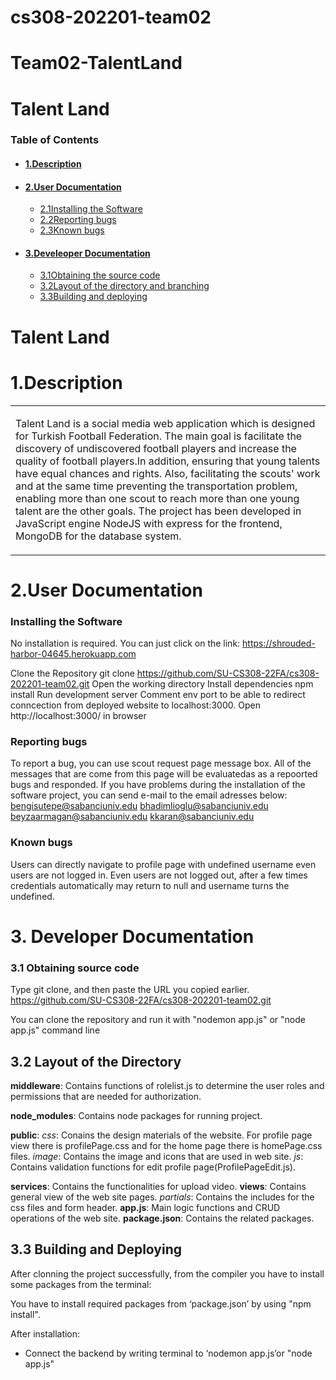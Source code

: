 # cs308-202201-team02
# Team02-TalentLand

# **Talent Land**

### Table of Contents
+ #### [1.Description](#desc)
+ #### [2.User Documentation](#userdoc)
  - [2.1Installing the Software](#installandrunsoftware)
  - [2.2Reporting bugs](#reportbugs)
  - [2.3Known bugs](#knownbugs)
+ #### [3.Develeoper Documentation](#devdoc)
  - [3.1Obtaining the source code](#obtainsource)
  - [3.2Layout of the directory and branching](#layoutdirectory)
  - [3.3Building and deploying](#buildanddeploy)
  
# **Talent Land**
# 1.Description <a name="desc"/>
<table>
<tr>
<td>

Talent Land is a social media web application which is designed for Turkish Football Federation. The main goal is facilitate the discovery of undiscovered football players and
increase the quality of football players.In addition, ensuring that young talents have equal chances and rights. Also, facilitating the scouts' work and at the same time preventing the transportation problem, enabling more than one scout to reach more than one young talent are the other goals. The project has been developed in JavaScript engine NodeJS with express for the frontend, MongoDB for the database system.
</td>
</tr>
</table>



# 2.User Documentation <a name="userdoc"/>
### Installing the Software <a name="installandrunsoftware"/>
No installation is required. You can just click on the link: https://shrouded-harbor-04645.herokuapp.com

Clone the Repository git clone https://github.com/SU-CS308-22FA/cs308-202201-team02.git
Open the working directory 
Install dependencies npm install
Run development server
Comment env port to be able to redirect conncection from deployed website to localhost:3000.
Open http://localhost:3000/ in browser

### Reporting bugs <a name="reportbugs"/>
To report a bug, you can use scout request page message box. All of the messages that are come from this page will be evaluatedas as a repoorted bugs and responded.
If you have problems during the installation of the software project, you can send e-mail to the email adresses below:
bengisutepe@sabanciuniv.edu
bhadimlioglu@sabanciuniv.edu
beyzaarmagan@sabanciuniv.edu
kkaran@sabanciuniv.edu

### Known bugs <a name="knownbugs"/>
Users can directly navigate to profile page with undefined username even users are not logged in.
Even users are not logged out, after a few times credentials automatically may return to null and username turns the undefined.

# 3. Developer Documentation <a name="devdoc"/>

### 3.1 Obtaining source code <a name="obtainsource"/>

Type git clone, and then paste the URL you copied earlier.
https://github.com/SU-CS308-22FA/cs308-202201-team02.git

You can clone the repository and run it with "nodemon app.js"  or "node app.js" command line

## 3.2 Layout of the Directory <a name="layoutdirectory"/>

**middleware**: Contains functions of rolelist.js to determine the user roles and permissions that are needed for authorization.

**node_modules**: Contains node packages for running project.

**public**: 
    *css*: Conains the design materials of the website. For profile page view there is profilePage.css and for the home page there is homePage.css files.
    *image*: Contains the image and icons that are used in web     site.
    *js*: Contains validation functions for edit profile page(ProfilePageEdit.js).
    
**services**: Contains the functionalities for upload video.
**views**: Contains general view of the web site pages.
  *partials*: Contains the includes for the css files and form header.
**app.js**: Main logic functions and CRUD operations of the web site.
**package.json**: Contains the related packages.
   

## 3.3 Building and Deploying <a name="buildanddeploy"/>

After clonning the project successfully, from the compiler you have to install some packages from the terminal:

You have to install required packages from ‘package.json’ by using "npm install".

After installation:

-  Connect the backend by writing terminal to ‘nodemon app.js’or "node app.js" 




